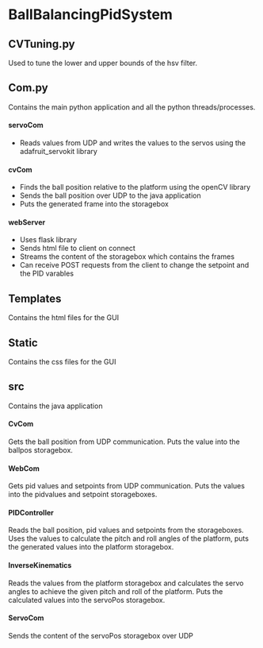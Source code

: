 # BallBalancingPidSystem
## CVTuning.py
Used to tune the lower and upper bounds of the hsv filter. 

## Com.py
Contains the main python application and all the python threads/processes. 
#### servoCom
  * Reads values from UDP and writes the values to the servos using the adafruit_servokit library
#### cvCom
  * Finds the ball position relative to the platform using the openCV library
  * Sends the ball position over UDP to the java application
  * Puts the generated frame into the storagebox
#### webServer
  * Uses flask library
  * Sends html file to client on connect
  * Streams the content of the storagebox which contains the frames
  * Can receive POST requests from the client to change the setpoint and the PID varables

## Templates 
Contains the html files for the GUI

## Static
Contains the css files for the GUI

## src
Contains the java application

#### CvCom
Gets the ball position from UDP communication. Puts the value into the ballpos storagebox.

#### WebCom 
Gets pid values and setpoints from UDP communication. Puts the values into the pidvalues and setpoint storageboxes.

#### PIDController
Reads the ball position, pid values and setpoints from the storageboxes. Uses the values to calculate the pitch and roll angles of the platform, puts the generated values into the platform storagebox.

#### InverseKinematics
Reads the values from the platform storagebox and calculates the servo angles to achieve the given pitch and roll of the platform. Puts the calculated values into the servoPos storagebox.

#### ServoCom
Sends the content of the servoPos storagebox over UDP


